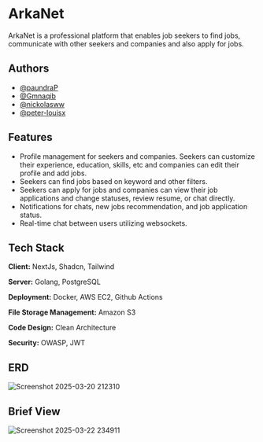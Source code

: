 
# ArkaNet

ArkaNet is a professional platform that enables job seekers to find jobs, communicate with other seekers and companies and also apply for jobs. 





## Authors

- [@paundraP](https://github.com/paundraP)
- [@Gmnaqib](https://github.com/Gmnaqib)
- [@nickolasww](https://github.com/nickolasww)
- [@peter-louisx](https://github.com/peter-louisx)



## Features

- Profile management for seekers and companies. Seekers can customize their experience, education, skills, etc and companies can edit their profile and add jobs. 
- Seekers can find jobs based on keyword and other filters.
- Seekers can apply for jobs and companies can view their job applications and change statuses, review resume, or chat directly.
- Notifications for chats, new jobs recommendation, and job application status.
- Real-time chat between users utilizing websockets. 

## Tech Stack

**Client:** NextJs, Shadcn, Tailwind

**Server:** Golang, PostgreSQL

**Deployment:** Docker, AWS EC2, Github Actions

**File Storage Management:** Amazon S3

**Code Design:** Clean Architecture

**Security:** OWASP, JWT

## ERD
![Screenshot 2025-03-20 212310](https://github.com/user-attachments/assets/fe2c0fcc-7385-4050-a205-1917157f419e)

## Brief View
![Screenshot 2025-03-22 234911](https://github.com/user-attachments/assets/ee212c60-ac65-4edf-9a64-70f37b075861)



